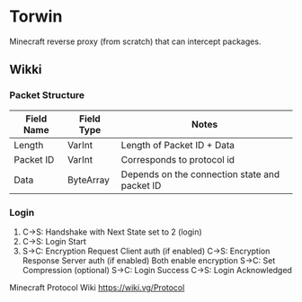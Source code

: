 # Torwin
Minecraft reverse proxy (from scratch) that can intercept packages.

## Wikki

### Packet Structure

| Field Name | Field Type | Notes                                           |
|------------|------------|-------------------------------------------------|
| Length     | VarInt     | Length of Packet ID + Data                      |
| Packet ID  | VarInt     | Corresponds to protocol id                      |
| Data       | ByteArray  | Depends on the connection state and packet ID   |

### Login

1. C→S: Handshake with Next State set to 2 (login)
2. C→S: Login Start
3. S→C: Encryption Request
Client auth (if enabled)
C→S: Encryption Response
Server auth (if enabled)
Both enable encryption
S→C: Set Compression (optional)
S→C: Login Success
C→S: Login Acknowledged

Minecraft Protocol Wiki https://wiki.vg/Protocol

